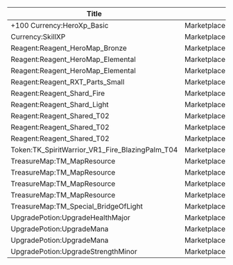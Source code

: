 | Title | Dev Name | Quantity | Currency |  Price |
| ----- | -------- | -------- | -------- |  ----- |
| +100 Currency:HeroXp_Basic | Marketplace.L02.Page01.XP.01 | 100000 | Currency:Gold | 200 |
| Currency:SkillXP | Marketplace.L13.Page01.MapsMisc.03 | 2 | Currency:Gold | 10000 |
| Reagent:Reagent_HeroMap_Bronze | Marketplace.L18.Page01.Hero.01 | 1 | Currency:Gold | 300000 |
| Reagent:Reagent_HeroMap_Elemental | Marketplace.L01.Page01.Free.16 | 5 | Currency:Gold | 0 |
| Reagent:Reagent_HeroMap_Elemental | Marketplace.L06.Page01.Token.04 | 5 | Currency:Gold | 35000 |
| Reagent:Reagent_RXT_Parts_Small | Marketplace.L19.Page01.Misc.04 | 1 | Currency:Gold | 50000 |
| Reagent:Reagent_Shard_Fire | Marketplace.L12.Page01.Reagent.07 | 2 | Gems | 200 |
| Reagent:Reagent_Shard_Light | Marketplace.L17.Page01.Shard.08 | 2 | Currency:Gold | 300000 |
| Reagent:Reagent_Shared_T02 | Marketplace.L05.Page01.PowerSource.01 | 10 | Currency:Gold | 2500 |
| Reagent:Reagent_Shared_T02 | Marketplace.L10.Page01.PowerSource.04 | 15 | Currency:Gold | 2500 |
| Reagent:Reagent_Shared_T02 | Marketplace.L15.Page01.PowerSource.07 | 20 | Currency:Gold | 2500 |
| Token:TK_SpiritWarrior_VR1_Fire_BlazingPalm_T04 | Marketplace.L01.Page1.VIP5.FreeBonus.21 | 3 | Currency:Gold | 0 |
| TreasureMap:TM_MapResource | Marketplace.L03.Page01.MapFragments.01 | 3 | Currency:Gold | 20000 |
| TreasureMap:TM_MapResource | Marketplace.L07.Page01.MapFragments.05 | 7 | Gems | 10 |
| TreasureMap:TM_MapResource | Marketplace.L11.Page01.TreasureMap.01 | 7 | Currency:Gold | 20000 |
| TreasureMap:TM_MapResource | Marketplace.L16.Page01.TreasureMap.04 | 10 | Currency:Gold | 20000 |
| TreasureMap:TM_Special_BridgeOfLight | Marketplace.L20.Page01.Free.60 | 1 | Currency:Gold | 0 |
| UpgradePotion:UpgradeHealthMajor | Marketplace.L09.Page01.MajorElixir.01 | 4 | Currency:Gold | 50000 |
| UpgradePotion:UpgradeMana | Marketplace.L08.Page01.Free.34 | 1 | Currency:Gold | 0 |
| UpgradePotion:UpgradeMana | Marketplace.L14.Page01.ElixirAll.03 | 1 | Currency:Gold | 400000 |
| UpgradePotion:UpgradeStrengthMinor | Marketplace.L04.Page01.MinorElixir.03 | 4 | Currency:Gold | 4000 |
